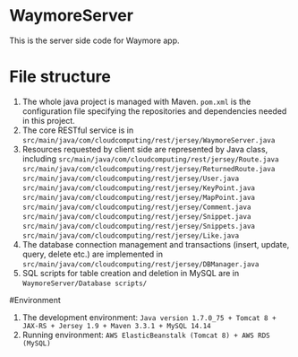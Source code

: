 # WaymoreServer
This is the server side code for Waymore app.

# File structure
1. The whole java project is managed with Maven. `pom.xml` is the configuration file specifying the repositories and dependencies needed in this project.
2. The core RESTful service is in `src/main/java/com/cloudcomputing/rest/jersey/WaymoreServer.java`
3. Resources requested by client side are represented by Java class, including
  `src/main/java/com/cloudcomputing/rest/jersey/Route.java`
  `src/main/java/com/cloudcomputing/rest/jersey/ReturnedRoute.java`
  `src/main/java/com/cloudcomputing/rest/jersey/User.java`
  `src/main/java/com/cloudcomputing/rest/jersey/KeyPoint.java`
  `src/main/java/com/cloudcomputing/rest/jersey/MapPoint.java`
  `src/main/java/com/cloudcomputing/rest/jersey/Comment.java`
  `src/main/java/com/cloudcomputing/rest/jersey/Snippet.java`
  `src/main/java/com/cloudcomputing/rest/jersey/Snippets.java`
  `src/main/java/com/cloudcomputing/rest/jersey/Like.java`
4. The database connection management and transactions (insert, update, query, delete etc.) are implemented in `src/main/java/com/cloudcomputing/rest/jersey/DBManager.java`
5. SQL scripts for table creation and deletion in MySQL are in `WaymoreServer/Database scripts/`

#Environment
1. The development environment: `Java version 1.7.0_75 + Tomcat 8 + JAX-RS + Jersey 1.9 + Maven 3.3.1 + MySQL 14.14`
2. Running environment: `AWS ElasticBeanstalk (Tomcat 8) + AWS RDS (MySQL)`
